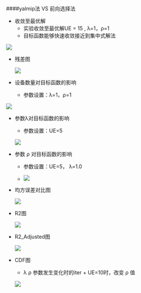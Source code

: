 ####yalmip法 VS 前向选择法

* 收敛至最优解
  * 实验收敛至最优解UE = 15 , λ=1，ρ=1
  * 目标函数能够快速收敛接近到集中式解法

![](.\img\Objective.png)

* 残差图

  ![](.\img\Residual.png)

* 设备数量对目标函数的影响

  * 参数设置：λ=1，ρ=1

![](.\img\UEObjective.png)

* 参数λ对目标函数的影响

  * 参数设置：UE=5

  ![](.\img\λObjective.png)

* 参数 ρ 对目标函数的影响

  * 参数设置：UE=5， λ=1.0

  * ![](.\img\ρObjective.png)

* 均方误差对比图

  ![](.\img\MSEError.png)

* R2图

  ![](./img/R2.png)

* R2_Adjusted图

  ![](./img/R^2Adjusted.png)

* CDF图

  * λ  ρ 参数发生变化时的iter + UE=10时，改变 ρ 值

  ![](.\img\CDF.png)